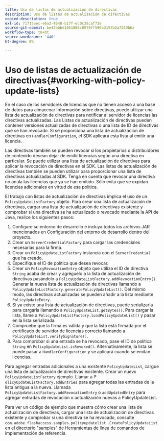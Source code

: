 ```yaml
---
title: Uso de listas de actualización de directivas
description: Uso de listas de actualización de directivas
copied-description: true
exl-id: 71715eec-e6a3-4640-b17f-ec0c38caf73e
source-git-commit: be43bbbd1051886c8979ff590a3197b2a7249b6a
workflow-type: tm+mt
source-wordcount: '440'
ht-degree: 0%

---
```


# Uso de listas de actualización de directivas{#working-with-policy-update-lists}

En el caso de los servidores de licencias que no tienen acceso a una base de datos para almacenar información sobre directivas, puede utilizar una lista de actualización de directivas para notificar al servidor de licencias las directivas actualizadas. Las Listas de actualización de directivas pueden contener versiones actualizadas de directivas o una lista de ID de directivas que se han revocado. Si se proporciona una lista de actualización de directivas en `HandlerConfiguration`, el SDK aplicará esta lista al emitir una licencia.

Las directivas también se pueden revocar si los propietarios o distribuidores de contenido desean dejar de emitir licencias según una directiva en particular. Se puede utilizar una lista de actualización de directivas para aplicar la revocación de directivas en el SDK. Las listas de actualización de directivas también se pueden utilizar para proporcionar una lista de directivas actualizadas al SDK. Tenga en cuenta que revocar una directiva no anula las licencias que ya se han emitido. Sólo evita que se expidan licencias adicionales en virtud de esa política.

El trabajo con listas de actualización de directivas implica el uso de un `PolicyUpdateListFactory` objeto. Para crear una lista de actualización de directivas, cargar una lista de actualización de directivas existente y comprobar si una directiva se ha actualizado o revocado mediante la API de Java, realice los siguientes pasos:

1. Configure su entorno de desarrollo e incluya todos los archivos JAR mencionados en Configuración del entorno de desarrollo dentro del proyecto.
1. Crear un `ServerCredentialFactory` para cargar las credenciales necesarias para la firma.
1. Crear un `PolicyUpdateListFactory` instancia con el `ServerCredential` que ha creado.
1. Especifique el ID de política que desea revocar.
1. Crear un `PolicyRevocationEntry` objeto que utiliza el ID de directiva `String` acaba de crear y agréguelo a la lista de actualización de directivas pasándolo a `PolicyUpdateListFactory.addRevocationEntry()`. Generar la nueva lista de actualización de directivas llamando a `PolicyUpdateListFactory.generatePolicyUpdateList()`. Del mismo modo, las directivas actualizadas se pueden añadir a la lista mediante `PolicyUpdateEntry`.
1. Si ya existe una lista de actualización de directivas, puede serializarla para cargarla llamando a `PolicyUpdateList.getBytes()`. Para cargar la lista, llame a `PolicyUpdateListFactory.loadPolicyUpdateList()` y pasar en la lista serializada.
1. Compruebe que la firma es válida y que la lista está firmada por el certificado de servidor de licencias correcto llamando a `PolicyUpdateList.verifySignature()`.
1. Para comprobar si una entrada se ha revocado, pase el ID de política `String` en `PolicyUpdateList.isRevoked()`. Alternativamente, la lista se puede pasar a `HandlerConfiguration` y se aplicará cuando se emitan licencias.

Para agregar entradas adicionales a una existente `PolicyUpdateList`, cargue una lista de actualización de directivas existente. Crear un nuevo `PolicyUpdateListFactory` ejemplo. Llamar a P `olicyUpdateListFactory.addEntries` para agregar todas las entradas de la lista antigua a la nueva. Llamada `PolicyUpdateListFactory.addRevocationEntry` o `addUpdatedEntry` para agregar entradas de revocación o actualización nuevas a PolicyUpdateList.

Para ver un código de ejemplo que muestra cómo crear una lista de actualización de directivas, cargar una lista de actualización de directivas existente y comprobar si una directiva se ha revocado, consulte `com.adobe.flashaccess.samples.policyupdatelist` `.CreatePolicyUpdateList` en el directorio &quot;samples&quot; de Herramientas de línea de comandos de implementación de referencia.
